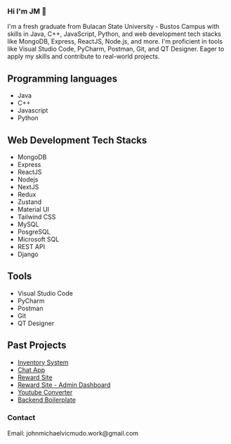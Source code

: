 ### Hi I'm JM 👋

I'm a fresh graduate from Bulacan State University - Bustos Campus with skills in Java, C++, JavaScript, Python, and web development tech stacks like MongoDB, Express, ReactJS, Node.js, and more. I'm proficient in tools like Visual Studio Code, PyCharm, Postman, Git, and QT Designer. Eager to apply my skills and contribute to real-world projects.

<h2>Programming languages</h2>
  <ul>
    <li>Java</li>
    <li>C++</li>
    <li>Javascript</li>
    <li>Python</li>
  </ul>
<h2>Web Development Tech Stacks</h2>
  <ul>
    <li>MongoDB</li>
    <li>Express</li>
    <li>ReactJS</li>
    <li>Nodejs</li>
    <li>NextJS</li>
    <li>Redux</li>
    <li>Zustand</li>
    <li>Material UI</li>
  <li>Tailwind CSS</li>
    <li>MySQL</li>
    <li>PosgreSQL</>
    <li>Microsoft SQL</li>
    <li>REST API</li>
    <li>Django</li>
  </ul>
<h2>Tools</h2>
  <ul>
    <li>Visual Studio Code</li>
    <li>PyCharm</li>
    <li>Postman</li>
    <li>Git</li>
    <li>QT Designer</li>
  </ul>
  
 <h2>Past Projects</h2>
   <ul>
  <li><a href="https://inventory-system-fe.vercel.app/" target="_blank">Inventory System</a></li>
  <li><a href="https://chat-app-sable-gamma.vercel.app/login" target="_blank">Chat App</a></li>
  <li><a href="https://pointsprizes.vercel.app/" target="_blank">Reward Site</a></li>
  <li><a href="https://pointsprizes.vercel.app/adminlogin" target="_blank">Reward Site - Admin Dashboard</a></li>
  <li><a href="https://youtube-converter-ten.vercel.app/" target="_blank">Youtube Converter</a></li>
  <li><a href="https://github.com/n0tvicci/mongodb-boilerplate" target="_blank">Backend Boilerplate</a></li>
   </ul>

<h3>Contact</h3>
Email: johnmichaelvicmudo.work@gmail.com
<!--
**n0tvicci/n0tVicci** is a ✨ _special_ ✨ repository because its `README.md` (this file) appears on your GitHub profile.

Here are some ideas to get you started:

- 🔭 I’m currently working on ...
- 🌱 I’m currently learning ...
- 👯 I’m looking to collaborate on ...
- 🤔 I’m looking for help with ...
- 💬 Ask me about ...
- 📫 How to reach me: ...
- 😄 Pronouns: ...
- ⚡ Fun fact: ...
-->
